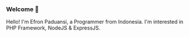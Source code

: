 ### Welcome 👋

Hello! I'm Efron Paduansi, a Programmer from Indonesia. I'm interested in PHP Framework, NodeJS & ExpressJS.

